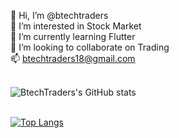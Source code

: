 👋 Hi, I’m @btechtraders<br />
👀 I’m interested in Stock Market <br />
🌱 I’m currently learning Flutter<br />
💞️ I’m looking to collaborate on Trading<br />
📫 btechtraders18@gmail.com<br /><br />

<!---
btechtraders/btechtraders is a ✨ special ✨ repository because its `README.md` (this file) appears on your GitHub profile.
You can click the Preview link to take a look at your changes.
--->
![BtechTraders's GitHub stats](https://github-readme-stats.vercel.app/api?username=btechtraders&show_icons=true&theme=radical&count_private=true) </br></br>

[![Top Langs](https://github-readme-stats.vercel.app/api/top-langs/?username=anuraghazra&layout=compact)](https://github.com/anuraghazra/github-readme-stats)

